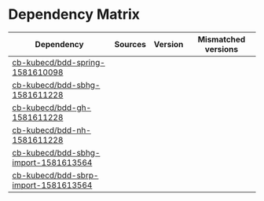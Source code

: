 # Dependency Matrix

Dependency | Sources | Version | Mismatched versions
---------- | ------- | ------- | -------------------
[cb-kubecd/bdd-spring-1581610098](https://github.com/cb-kubecd/bdd-spring-1581610098.git) |  | []() | 
[cb-kubecd/bdd-sbhg-1581611228](https://github.com/cb-kubecd/bdd-sbhg-1581611228.git) |  | []() | 
[cb-kubecd/bdd-gh-1581611228](https://github.com/cb-kubecd/bdd-gh-1581611228.git) |  | []() | 
[cb-kubecd/bdd-nh-1581611228](https://github.com/cb-kubecd/bdd-nh-1581611228.git) |  | []() | 
[cb-kubecd/bdd-sbhg-import-1581613564](https://github.com/cb-kubecd/bdd-sbhg-import-1581613564.git) |  | []() | 
[cb-kubecd/bdd-sbrp-import-1581613564](https://github.com/cb-kubecd/bdd-sbrp-import-1581613564.git) |  | []() | 
